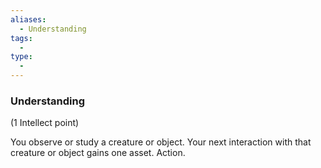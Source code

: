 ```yaml
---
aliases:
  - Understanding
tags:
  - 
type:
  - 
---
```

### Understanding

(1 Intellect point)

You observe or study a creature or object. Your next interaction with that creature or object gains one asset. Action.